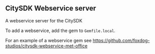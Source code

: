 CitySDK Webservice server
-------------------------

A webservice server for the CitySDK

To add a webservice, add the gem to `Gemfile.local`.

For an example of a webservice gem see
https://github.com/foxdog-studios/citysdk-webservice-met-office

